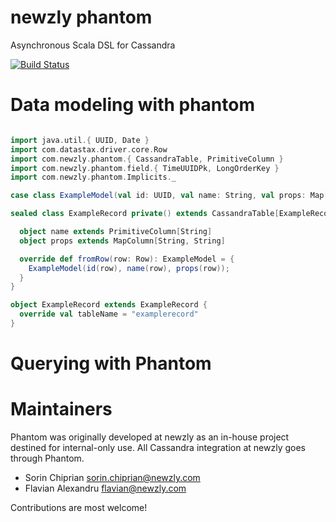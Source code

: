 newzly phantom
==============
Asynchronous Scala DSL for Cassandra

[![Build Status](https://magnum.travis-ci.com/newzly/phantom.png?token=tyRTmBk14WrDycpepg9c&branch=master)](https://magnum.travis-ci.com/newzly/phantom)


Data modeling with phantom
==========================

  
```scala

import java.util.{ UUID, Date }
import com.datastax.driver.core.Row
import com.newzly.phantom.{ CassandraTable, PrimitiveColumn }
import com.newzly.phantom.field.{ TimeUUIDPk, LongOrderKey }
import com.newzly.phantom.Implicits._

case class ExampleModel(val id: UUID, val name: String, val props: Map[String, String]);

sealed class ExampleRecord private() extends CassandraTable[ExampleRecord, ExampleModel] with TimeUUIDPk[ExampleRecord] with LongOrderKey[ExampleRecord] {

  object name extends PrimitiveColumn[String]
  object props extends MapColumn[String, String]

  override def fromRow(row: Row): ExampleModel = {
    ExampleModel(id(row), name(row), props(row));
  }
}

object ExampleRecord extends ExampleRecord {
  override val tableName = "examplerecord"
}
```

Querying with Phantom
=====================




Maintainers
===========

Phantom was originally developed at newzly as an in-house project destined for internal-only use.
All Cassandra integration at newzly goes through Phantom.

- Sorin Chiprian sorin.chiprian@newzly.com
- Flavian Alexandru flavian@newzly.com

Contributions are most welcome!

